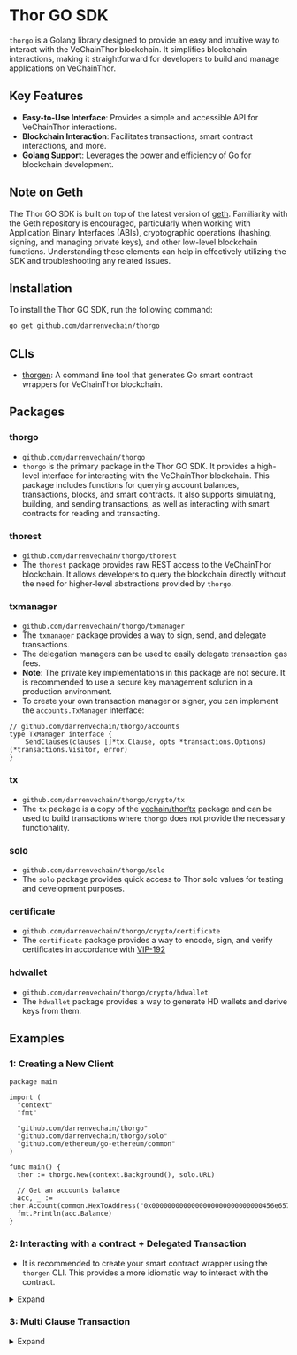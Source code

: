 # Thor GO SDK

`thorgo` is a Golang library designed to provide an easy and intuitive way to interact with the VeChainThor
blockchain. It simplifies blockchain interactions, making it straightforward for developers to build and manage
applications on VeChainThor.

## Key Features

- **Easy-to-Use Interface**: Provides a simple and accessible API for VeChainThor interactions.
- **Blockchain Interaction**: Facilitates transactions, smart contract interactions, and more.
- **Golang Support**: Leverages the power and efficiency of Go for blockchain development.

## Note on Geth

The Thor GO SDK is built on top of the latest version of [geth](https://github.com/ethereum/go-ethereum). Familiarity
with the Geth repository is encouraged, particularly when working with Application Binary Interfaces (ABIs),
cryptographic operations (hashing, signing, and managing private keys), and other low-level blockchain functions.
Understanding these elements can help in effectively utilizing the SDK and troubleshooting any related issues.

## Installation

To install the Thor GO SDK, run the following command:

```bash
go get github.com/darrenvechain/thorgo
``` 


## CLIs

- [thorgen](cmd/thorgen/README.md): A command line tool that generates Go smart contract wrappers for VeChainThor blockchain.

## Packages

### thorgo

- `github.com/darrenvechain/thorgo`
- `thorgo` is the primary package in the Thor GO SDK. It provides a high-level interface for interacting with the
  VeChainThor blockchain. This package includes functions for querying account balances, transactions, blocks, and smart
  contracts. It also supports simulating, building, and sending transactions, as well as interacting with smart
  contracts for reading and transacting.

### thorest

- `github.com/darrenvechain/thorgo/thorest`
- The `thorest` package provides raw REST access to the VeChainThor blockchain. It allows developers to query the
  blockchain directly without the need for higher-level abstractions provided by `thorgo`.

### txmanager

- `github.com/darrenvechain/thorgo/txmanager`
- The `txmanager` package provides a way to sign, send, and delegate transactions.
- The delegation managers can be used to easily delegate transaction gas fees.
- **Note**: The private key implementations in this package are not secure. It is recommended to use a secure key
  management solution in a production environment.
- To create your own transaction manager or signer, you can implement the `accounts.TxManager` interface:

```golang
// github.com/darrenvechain/thorgo/accounts
type TxManager interface {
	SendClauses(clauses []*tx.Clause, opts *transactions.Options) (*transactions.Visitor, error)
}
```

### tx

- `github.com/darrenvechain/thorgo/crypto/tx`
- The `tx` package is a copy of the [vechain/thor/tx](https://github.com/vechain/thor/tree/master/tx) package and can be
  used to build transactions where `thorgo` does not provide the necessary functionality.

### solo

- `github.com/darrenvechain/thorgo/solo`
- The `solo` package provides quick access to Thor solo values for testing and development purposes.

### certificate

- `github.com/darrenvechain/thorgo/crypto/certificate`
- The `certificate` package provides a way to encode, sign, and verify certificates in accordance
  with [VIP-192](https://github.com/vechain/VIPs/blob/master/vips/VIP-192.md)

### hdwallet

- `github.com/darrenvechain/thorgo/crypto/hdwallet`
- The `hdwallet` package provides a way to generate HD wallets and derive keys from them.

## Examples

### 1: Creating a New Client

```golang
package main

import (
  "context"
  "fmt"

  "github.com/darrenvechain/thorgo"
  "github.com/darrenvechain/thorgo/solo"
  "github.com/ethereum/go-ethereum/common"
)

func main() {
  thor := thorgo.New(context.Background(), solo.URL)

  // Get an accounts balance
  acc, _ := thor.Account(common.HexToAddress("0x0000000000000000000000000000456e6570")).Get()
  fmt.Println(acc.Balance)
}

```

### 2: Interacting with a contract + Delegated Transaction

- It is recommended to create your smart contract wrapper using the `thorgen` CLI. This provides a more idiomatic way to
  interact with the contract.

<details>
  <summary>Expand</summary>

```golang
package main

import (
  "context"
  "log/slog"
  "math/big"

  "github.com/darrenvechain/thorgo"
  "github.com/darrenvechain/thorgo/builtins"
  "github.com/darrenvechain/thorgo/solo"
  "github.com/darrenvechain/thorgo/thorest"
  "github.com/darrenvechain/thorgo/transactions"
  "github.com/darrenvechain/thorgo/txmanager"
)

func main() {
  thor := thorgo.New(context.Background(), "http://localhost:8669")

  // Create a delegated transaction manager
  origin := txmanager.FromPK(solo.Keys()[0], thor.Client())
  gasPayer := txmanager.FromPK(solo.Keys()[1], thor.Client())
  txSender := txmanager.NewDelegated(thor.Client(), origin, gasPayer)

  // Use the `thorgen` CLI to build your own smart contract wrapper
  vtho, _ := builtins.NewVTHOTransactor(thor.Client(), txSender)

  // Create a new account to receive the tokens
  recipient, _ := txmanager.GeneratePK(thor.Client())

  // Call the balanceOf function
  balance, err := vtho.BalanceOf(recipient.Address(), thorest.RevisionBest())
  slog.Info("recipient balance before", "balance", balance, "error", err)

  receipt, err := vtho.Transfer(recipient.Address(), big.NewInt(1000000000000000000), &transactions.Options{}).
    Receipt(context.Background())
  if err != nil {
    slog.Error("transfer error", "error", err)
    return
  }
  slog.Info("transfer receipt", "error", receipt.Reverted)

  balance, err = vtho.BalanceOf(recipient.Address(), thorest.RevisionBest())
  slog.Info("recipient balance after", "balance", balance, "error", err)
}
```

</details>

### 3: Multi Clause Transaction

<details>
  <summary>Expand</summary>

```golang
package main

import (
  "context"
  "log/slog"
  "math/big"

  "github.com/darrenvechain/thorgo"
  "github.com/darrenvechain/thorgo/builtins"
  "github.com/darrenvechain/thorgo/crypto/tx"
  "github.com/darrenvechain/thorgo/solo"
  "github.com/darrenvechain/thorgo/thorest"
  "github.com/darrenvechain/thorgo/transactions"
  "github.com/darrenvechain/thorgo/txmanager"
)

func main() {
  thor := thorgo.New(context.Background(), "http://localhost:8669")

  // Create a delegated transaction manager
  origin := txmanager.FromPK(solo.Keys()[0], thor.Client())
  recipient1, _ := txmanager.GeneratePK(thor.Client())
  recipient2, _ := txmanager.GeneratePK(thor.Client())

  vtho, _ := builtins.NewVTHOTransactor(thor.Client(), origin)

  clause1, _ := vtho.TransferAsClause(recipient1.Address(), big.NewInt(1000))
  clause2, _ := vtho.TransferAsClause(recipient2.Address(), big.NewInt(9999))

  tx, _ := origin.SendClauses([]*tx.Clause{clause1, clause2}, &transactions.Options{})
  slog.Info("transaction sent", "id", tx.ID())
  trx, _ := tx.Wait(context.Background())
  slog.Info("transaction mined", "reverted", trx.Reverted)

  balance1, _ := vtho.BalanceOf(recipient1.Address(), thorest.RevisionBest())
  balance2, _ := vtho.BalanceOf(recipient2.Address(), thorest.RevisionBest())

  slog.Info("recipient1", "balance", balance1)
  slog.Info("recipient2", "balance", balance2)
}

```
</details>

